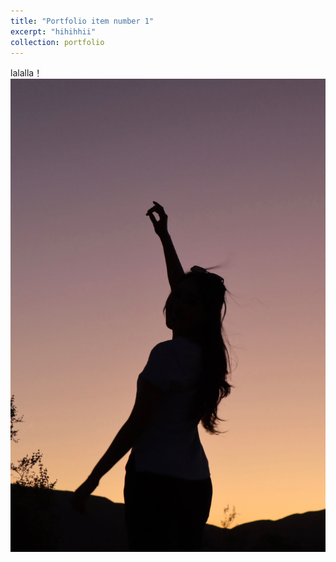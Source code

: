 ```yaml
---
title: "Portfolio item number 1"
excerpt: "hihihhii"
collection: portfolio
---
```


lalalla！
<br/><img src='/images/hihi.png'>


